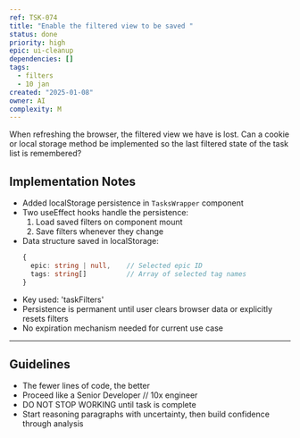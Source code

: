 ```yaml
---
ref: TSK-074
title: "Enable the filtered view to be saved "
status: done
priority: high
epic: ui-cleanup
dependencies: []
tags:
  - filters
  - 10 jan
created: "2025-01-08"
owner: AI
complexity: M
---
```


When refreshing the browser, the filtered view we have is lost. Can a cookie or local storage method be implemented so the last filtered state of the task list is remembered?

## Implementation Notes

- Added localStorage persistence in `TasksWrapper` component
- Two useEffect hooks handle the persistence:
  1. Load saved filters on component mount
  2. Save filters whenever they change
- Data structure saved in localStorage:
  ```typescript
  {
    epic: string | null,    // Selected epic ID
    tags: string[]          // Array of selected tag names
  }
  ```
- Key used: 'taskFilters'
- Persistence is permanent until user clears browser data or explicitly resets filters
- No expiration mechanism needed for current use case

---

## Guidelines

- The fewer lines of code, the better
- Proceed like a Senior Developer // 10x engineer
- DO NOT STOP WORKING until task is complete
- Start reasoning paragraphs with uncertainty, then build confidence through analysis
